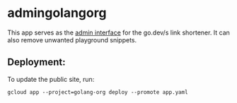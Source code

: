 # admingolangorg

This app serves as the [admin interface](https://admin-dot-golang-org.appspot.com) for the go.dev/s link shortener. It can also remove unwanted playground snippets.

## Deployment:

To update the public site, run:

```
gcloud app --project=golang-org deploy --promote app.yaml
```
